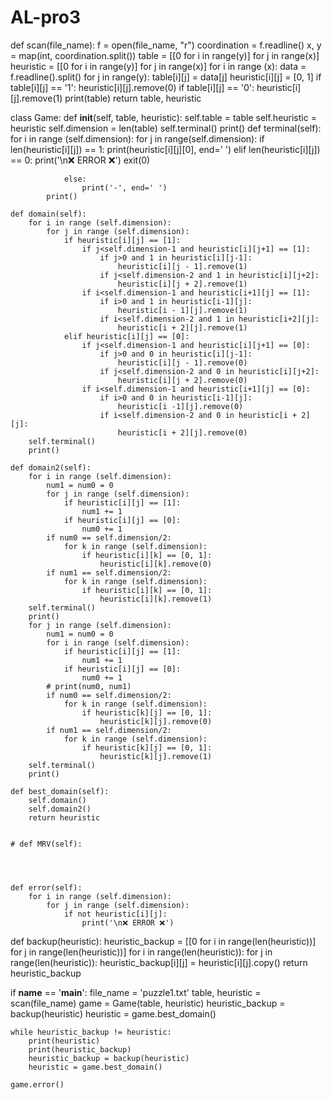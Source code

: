 # AL-pro3
def scan(file_name):
    f = open(file_name, "r")
    coordination = f.readline()
    x, y = map(int, coordination.split())
    table = [[0 for i in range(y)] for j in range(x)]
    heuristic = [[0 for i in range(y)] for j in range(x)]
    for i in range (x):
        data = f.readline().split()
        for j in range(y):
            table[i][j] = data[j]
            heuristic[i][j] = [0, 1]
            if table[i][j] == '1':
                heuristic[i][j].remove(0)
            if table[i][j] == '0':
                heuristic[i][j].remove(1)
    print(table)
    return table, heuristic

class Game:
    def __init__(self, table, heuristic):
        self.table = table
        self.heuristic = heuristic
        self.dimension = len(table)
        self.terminal()
        print()
    def terminal(self):
        for i in range (self.dimension):
            for j in range(self.dimension):
                if len(heuristic[i][j]) == 1:
                    print(heuristic[i][j][0], end=' ')
                elif len(heuristic[i][j]) == 0:
                    print('\n❌ ERROR ❌')
                    exit(0)

                else:
                    print('-', end=' ')
            print()

    def domain(self):
        for i in range (self.dimension):
            for j in range (self.dimension):
                if heuristic[i][j] == [1]:
                    if j<self.dimension-1 and heuristic[i][j+1] == [1]:
                        if j>0 and 1 in heuristic[i][j-1]:
                            heuristic[i][j - 1].remove(1)
                        if j<self.dimension-2 and 1 in heuristic[i][j+2]:
                            heuristic[i][j + 2].remove(1)
                    if i<self.dimension-1 and heuristic[i+1][j] == [1]:
                        if i>0 and 1 in heuristic[i-1][j]:
                            heuristic[i - 1][j].remove(1)
                        if i<self.dimension-2 and 1 in heuristic[i+2][j]:
                            heuristic[i + 2][j].remove(1)
                elif heuristic[i][j] == [0]:
                    if j<self.dimension-1 and heuristic[i][j+1] == [0]:
                        if j>0 and 0 in heuristic[i][j-1]:
                            heuristic[i][j - 1].remove(0)
                        if j<self.dimension-2 and 0 in heuristic[i][j+2]:
                            heuristic[i][j + 2].remove(0)
                    if i<self.dimension-1 and heuristic[i+1][j] == [0]:
                        if i>0 and 0 in heuristic[i-1][j]:
                            heuristic[i -1][j].remove(0)
                        if i<self.dimension-2 and 0 in heuristic[i + 2][j]:
                            heuristic[i + 2][j].remove(0)
        self.terminal()
        print()

    def domain2(self):
        for i in range (self.dimension):
            num1 = num0 = 0
            for j in range (self.dimension):
                if heuristic[i][j] == [1]:
                    num1 += 1
                if heuristic[i][j] == [0]:
                    num0 += 1
            if num0 == self.dimension/2:
                for k in range (self.dimension):
                    if heuristic[i][k] == [0, 1]:
                        heuristic[i][k].remove(0)
            if num1 == self.dimension/2:
                for k in range (self.dimension):
                    if heuristic[i][k] == [0, 1]:
                        heuristic[i][k].remove(1)
        self.terminal()
        print()
        for j in range (self.dimension):
            num1 = num0 = 0
            for i in range (self.dimension):
                if heuristic[i][j] == [1]:
                    num1 += 1
                if heuristic[i][j] == [0]:
                    num0 += 1
            # print(num0, num1)
            if num0 == self.dimension/2:
                for k in range (self.dimension):
                    if heuristic[k][j] == [0, 1]:
                        heuristic[k][j].remove(0)
            if num1 == self.dimension/2:
                for k in range (self.dimension):
                    if heuristic[k][j] == [0, 1]:
                        heuristic[k][j].remove(1)
        self.terminal()
        print()

    def best_domain(self):
        self.domain()
        self.domain2()
        return heuristic


    # def MRV(self):




    def error(self):
        for i in range (self.dimension):
            for j in range (self.dimension):
                if not heuristic[i][j]:
                    print('\n❌ ERROR ❌')


def backup(heuristic):
    heuristic_backup = [[0 for i in range(len(heuristic))] for j in range(len(heuristic))]
    for i in range(len(heuristic)):
        for j in range(len(heuristic)):
            heuristic_backup[i][j] = heuristic[i][j].copy()
    return heuristic_backup


if __name__ == '__main__':
    file_name = 'puzzle1.txt'
    table, heuristic = scan(file_name)
    game = Game(table, heuristic)
    heuristic_backup = backup(heuristic)
    heuristic = game.best_domain()

    while heuristic_backup != heuristic:
        print(heuristic)
        print(heuristic_backup)
        heuristic_backup = backup(heuristic)
        heuristic = game.best_domain()

    game.error()
